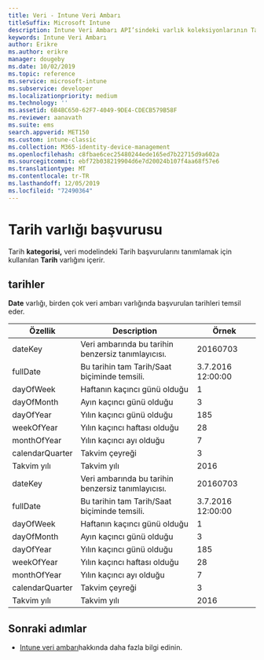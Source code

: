 ```yaml
---
title: Veri - Intune Veri Ambarı
titleSuffix: Microsoft Intune
description: Intune Veri Ambarı API’sindeki varlık koleksiyonlarının Tarih kategorisi için başvuru konusu.
keywords: Intune Veri Ambarı
author: Erikre
ms.author: erikre
manager: dougeby
ms.date: 10/02/2019
ms.topic: reference
ms.service: microsoft-intune
ms.subservice: developer
ms.localizationpriority: medium
ms.technology: ''
ms.assetid: 6B4BC650-62F7-4049-9DE4-CDECB579B58F
ms.reviewer: aanavath
ms.suite: ems
search.appverid: MET150
ms.custom: intune-classic
ms.collection: M365-identity-device-management
ms.openlocfilehash: c8fbae6cec25480244ede165ed7b22715d9a602a
ms.sourcegitcommit: ebf72b038219904d6e7d20024b107f4aa68f57e6
ms.translationtype: MT
ms.contentlocale: tr-TR
ms.lasthandoff: 12/05/2019
ms.locfileid: "72490364"
---
```

# <a name="reference-for-dates-entity"></a>Tarih varlığı başvurusu

Tarih **kategorisi,** veri modelindeki Tarih başvurularını tanımlamak için kullanılan **Tarih** varlığını içerir.

## <a name="dates"></a>tarihler

**Date** varlığı, birden çok veri ambarı varlığında başvurulan tarihleri temsil eder.


|    Özellik     |                      Description                       |       Örnek        |
|-----------------|--------------------------------------------------------|----------------------|
|     dateKey     | Veri ambarında bu tarihin benzersiz tanımlayıcısı. |       20160703       |
|    fullDate     |    Bu tarihin tam Tarih/Saat biçiminde temsili.     | 3\.7.2016 12:00:00 |
|    dayOfWeek    |                      Haftanın kaçıncı günü olduğu                       |          1           |
|   dayOfMonth    |                      Ayın kaçıncı günü olduğu                      |          3           |
|    dayOfYear    |                      Yılın kaçıncı günü olduğu                       |         185          |
|   weekOfYear    |                      Yılın kaçıncı haftası olduğu                      |          28          |
|   monthOfYear   |                   Yılın kaçıncı ayı olduğu                    |          7           |
| calendarQuarter |                    Takvim çeyreği                    |          3           |
|  Takvim yılı   |                     Takvim yılı                      |         2016         |
|     dateKey     | Veri ambarında bu tarihin benzersiz tanımlayıcısı. |       20160703       |
|    fullDate     |    Bu tarihin tam Tarih/Saat biçiminde temsili.     | 3\.7.2016 12:00:00 |
|    dayOfWeek    |                      Haftanın kaçıncı günü olduğu                       |          1           |
|   dayOfMonth    |                      Ayın kaçıncı günü olduğu                      |          3           |
|    dayOfYear    |                      Yılın kaçıncı günü olduğu                       |         185          |
|   weekOfYear    |                      Yılın kaçıncı haftası olduğu                      |          28          |
|   monthOfYear   |                   Yılın kaçıncı ayı olduğu                    |          7           |
| calendarQuarter |                    Takvim çeyreği                    |          3           |
|  Takvim yılı   |                     Takvim yılı                      |         2016         |

## <a name="next-steps"></a>Sonraki adımlar

- [Intune veri ambarı](../reports-nav-create-intune-reports.md)hakkında daha fazla bilgi edinin.
